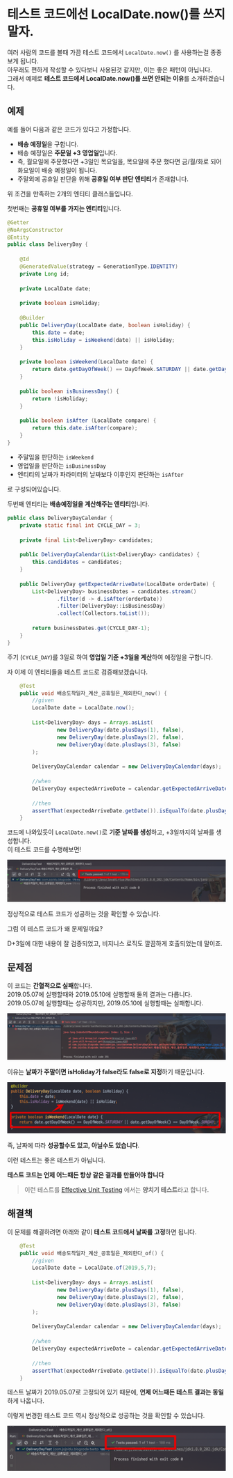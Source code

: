 # 테스트 코드에선 LocalDate.now()를 쓰지말자.

여러 사람의 코드를 볼때 가끔 테스트 코드에서  ```LocalDate.now()``` 를 사용하는걸 종종 보게 됩니다.  
아무래도 편하게 작성할 수 있다보니 사용된것 같지만, 이는 좋은 패턴이 아닙니다.  
그래서 예제로 **테스트 코드에서 LocalDate.now()를 쓰면 안되는 이유**를 소개하겠습니다.
 
## 예제

예를 들어 다음과 같은 코드가 있다고 가정합니다.

* **배송 예정일**을 구합니다.
* 배송 예정일은 **주문일 +3 영업일**입니다.
* 즉, 월요일에 주문했다면 +3일인 목요일을, 목요일에 주문 했다면 금/월/화로 되어 화요일이 배송 예정일이 됩니다.
* 주말외에 공휴일 판단을 위해 **공휴일 여부 판단 엔티티**가 존재합니다.

위 조건을 만족하는 2개의 엔티티 클래스들입니다.  
  
첫번째는 **공휴일 여부를 가지는 엔티티**입니다.

```java
@Getter
@NoArgsConstructor
@Entity
public class DeliveryDay {

    @Id
    @GeneratedValue(strategy = GenerationType.IDENTITY)
    private Long id;

    private LocalDate date;

    private boolean isHoliday;

    @Builder
    public DeliveryDay(LocalDate date, boolean isHoliday) {
        this.date = date;
        this.isHoliday = isWeekend(date) || isHoliday;
    }

    private boolean isWeekend(LocalDate date) {
        return date.getDayOfWeek() == DayOfWeek.SATURDAY || date.getDayOfWeek() == DayOfWeek.SUNDAY;
    }

    public boolean isBusinessDay() {
        return !isHoliday;
    }

    public boolean isAfter (LocalDate compare) {
        return this.date.isAfter(compare);
    }
}

```

* 주말임을 판단하는 ```isWeekend```
* 영업일을 판단하는 ```isBusinessDay```
* 엔티티의 날짜가 파라미터의 날짜보다 이후인지 판단하는 ```isAfter```

로 구성되어있습니다.  

두번째 엔티티는 **배송예정일을 계산해주는 엔티티**입니다.

```java
public class DeliveryDayCalendar {
    private static final int CYCLE_DAY = 3;

    private final List<DeliveryDay> candidates;

    public DeliveryDayCalendar(List<DeliveryDay> candidates) {
        this.candidates = candidates;
    }

    public DeliveryDay getExpectedArriveDate(LocalDate orderDate) {
        List<DeliveryDay> businessDates = candidates.stream()
                .filter(d -> d.isAfter(orderDate))
                .filter(DeliveryDay::isBusinessDay)
                .collect(Collectors.toList());

        return businessDates.get(CYCLE_DAY-1);
    }
}

```

주기 (```CYCLE_DAY```)를 3일로 하여 **영업일 기준 +3일을 계산**하여 예정일을 구합니다.  
  
자 이제 이 엔티티들을 테스트 코드로 검증해보겠습니다.

```java
    @Test
    public void 배송도착일자_계산_공휴일은_제외한다_now() {
        //given
        LocalDate date = LocalDate.now();

        List<DeliveryDay> days = Arrays.asList(
                new DeliveryDay(date.plusDays(1), false),
                new DeliveryDay(date.plusDays(2), false),
                new DeliveryDay(date.plusDays(3), false)
        );

        DeliveryDayCalendar calendar = new DeliveryDayCalendar(days);

        //when
        DeliveryDay expectedArriveDate = calendar.getExpectedArriveDate(date);

        //then
        assertThat(expectedArriveDate.getDate()).isEqualTo(date.plusDays(3));
    }

```

코드에 나와있듯이 ```LocalDate.now()```로 **기준 날짜를 생성**하고, +3일까지의 날짜를 생성합니다.  
이 테스트 코드를 수행해보면!

![test1](./images/test1.png)

정상적으로 테스트 코드가 성공하는 것을 확인할 수 있습니다.  
  
그럼 이 테스트 코드가 왜 문제일까요?  

D+3일에 대한 내용이 잘 검증되었고, 비지니스 로직도 깔끔하게 호출되었는데 말이죠.


## 문제점

이 코드는 **간혈적으로 실패**합니다.  
2019.05.07에 실행할때와 2019.05.10에 실행할때 둘의 결과는 다릅니다.  
2019.05.07에 실행할때는 성공하지만, 2019.05.10에 실행할때는 실패합니다.    

![test2](./images/test2.png) 

이유는 **날짜가 주말이면 isHoliday가 false라도 false로 지정**하기 때문입니다.  

![code1](./images/code1.png)

즉, 날짜에 따라 **성공할수도 있고, 아닐수도 있습니다**.  
  
  
이런 테스트는 좋은 테스트가 아닙니다.  
  
**테스트 코드는 언제 어느때든 항상 같은 결과를 만들어야 합니다**  

> 이런 테스트를 [Effective Unit Testing](https://coupa.ng/bg70mO) 에서는 **양치기 테스트**라고 합니다.

## 해결책

이 문제를 해결하려면 아래와 같이 **테스트 코드에서 날짜를 고정**하면 됩니다.

```java
    @Test
    public void 배송도착일자_계산_공휴일은_제외한다_of() {
        //given
        LocalDate date = LocalDate.of(2019,5,7);

        List<DeliveryDay> days = Arrays.asList(
                new DeliveryDay(date.plusDays(1), false),
                new DeliveryDay(date.plusDays(2), false),
                new DeliveryDay(date.plusDays(3), false)
        );

        DeliveryDayCalendar calendar = new DeliveryDayCalendar(days);

        //when
        DeliveryDay expectedArriveDate = calendar.getExpectedArriveDate(date);

        //then
        assertThat(expectedArriveDate.getDate()).isEqualTo(date.plusDays(3));
    }
```

테스트 날짜가 2019.05.07로 고정되어 있기 때문에, **언제 어느때든 테스트 결과는 동일**하게 나옵니다.  
 
이렇게 변경한 테스트 코드 역시 정상적으로 성공하는 것을 확인할 수 있습니다.

![test3](./images/test3.png)
